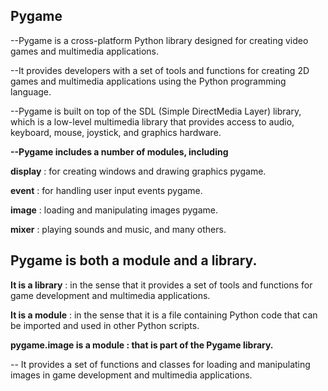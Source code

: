 ## Pygame

\--Pygame is a cross-platform Python library designed for creating video games and multimedia applications.


\--It provides developers with a set of tools and functions for creating 2D games and multimedia applications using the Python programming language.


\--Pygame is built on top of the SDL (Simple DirectMedia Layer) library, which is a low-level multimedia library that provides access to audio, keyboard, mouse, joystick, and graphics hardware.


**__--Pygame includes a number of modules, including__** 

**__display__** :  for creating windows and drawing graphics pygame.

**__event__**   : for handling user input events pygame.

__image__   : loading and manipulating images pygame.

**__mixer__**   : playing sounds and music, and many others.


## Pygame is both a module and a library.

**__It is a library__** :  in the sense that it provides a set of tools and functions for game development
and multimedia applications.


**__It is a module__** : in the sense that it is a file containing Python code that can be imported
and used in other Python scripts.



**__pygame.image is a module :  that is part of the Pygame library.__**

\-- It provides a set of functions and classes for loading and manipulating images in game development and multimedia applications.
